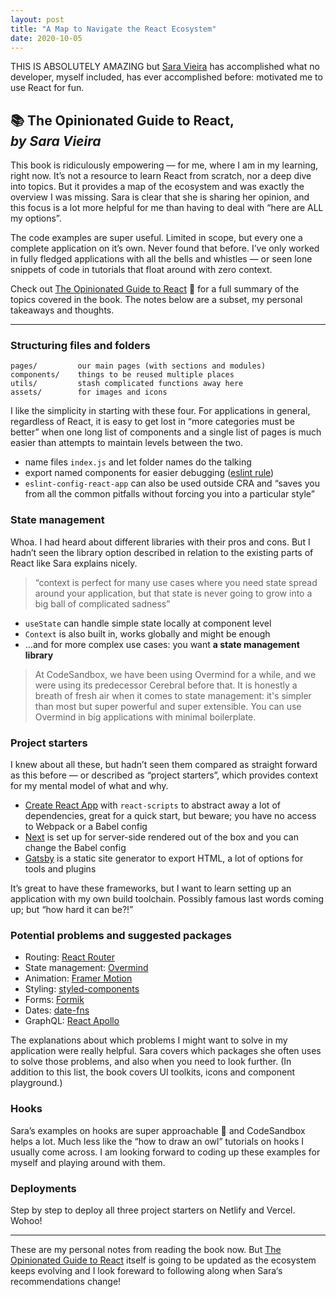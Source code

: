 ```yaml
---
layout: post
title: "A Map to Navigate the React Ecosystem"
date: 2020-10-05
---
```


THIS IS ABSOLUTELY AMAZING but [Sara Vieira](https://twitter.com/NikkitaFTW) has accomplished what no developer, myself included, has ever accomplished before: motivated me to use React for fun.

## 📚 The Opinionated Guide to React, _by&nbsp;Sara&nbsp;Vieira_

This book is ridiculously empowering — for me, where I am in my learning, right now. It’s not a resource to learn React from scratch, nor a deep dive into topics. But it provides a map of the ecosystem and was exactly the overview I was missing. Sara is clear that she is sharing her opinion, and this focus is a lot more helpful for me than having to deal with “here are ALL my options”.

The code examples are super useful. Limited in scope, but every one a complete application on it’s own. Never found that before. I’ve only worked in fully fledged applications with all the bells and whistles — or seen lone snippets of code in tutorials that float around with zero context.

Check out [The Opinionated Guide to React](https://opinionatedreact.com) 🚀 for a full summary of the topics covered in the book. The notes below are a subset, my personal takeaways and thoughts.

---

### Structuring files and folders

```
pages/         our main pages (with sections and modules)
components/    things to be reused multiple places
utils/         stash complicated functions away here
assets/        for images and icons
```

I like the simplicity in starting with these four. For applications in general, regardless of React, it is easy to get lost in “more categories must be better” when one long list of components and a single list of pages is much easier than attempts to maintain levels between the two.

- name files `index.js` and let folder names do the talking
- export named components for easier debugging ([eslint rule](https://github.com/yannickcr/eslint-plugin-react/blob/master/docs/rules/display-name.md))
- `eslint-config-react-app` can also be used outside CRA and “saves you from all the common pitfalls without forcing you into a particular style”

### State management

Whoa. I had heard about different libraries with their pros and cons. But I hadn’t seen the library option described in relation to the existing parts of React like Sara explains nicely.

> “context is perfect for many use cases where you need state spread around your application, but that state is never going to grow into a big ball of complicated sadness”

- `useState` can handle simple state locally at component level
- `Context` is also built in, works globally and might be enough
- …and for more complex use cases: you want **a state management library**

> At CodeSandbox, we have been using Overmind for a while, and we were using its predecessor Cerebral before that. It is honestly a breath of fresh air when it comes to state management: it's simpler than most but super powerful and super extensible. You can use Overmind in big applications with minimal boilerplate.

### Project starters

I knew about all these, but hadn’t seen them compared as straight forward as this before — or described as “project starters”, which provides context for my mental model of what and why.

- [Create React App](https://create-react-app.dev/) with `react-scripts` to abstract away a lot of dependencies, great for a quick start, but beware; you have no access to Webpack or a Babel config
- [Next](https://nextjs.org/) is set up for server-side rendered out of the box and you can change the Babel config
- [Gatsby](https://www.gatsbyjs.org/) is a static site generator to export HTML, a lot of options for tools and plugins

It’s great to have these frameworks, but I want to learn setting up an application with my own build toolchain. Possibly famous last words coming up; but “how hard it can be?!”

### Potential problems and suggested packages

- Routing: [React Router](https://reactrouter.com/)
- State management: [Overmind](https://www.overmindjs.org)
- Animation: [Framer Motion](https://www.framer.com/motion/)
- Styling: [styled-components](https://www.styled-components.com/)
- Forms: [Formik](https://jaredpalmer.com/formik/)
- Dates: [date-fns](https://date-fns.org/)
- GraphQL: [React Apollo](https://www.apollographql.com/docs/react/)

The explanations about which problems I might want to solve in my application were really helpful. Sara covers which packages she often uses to solve those problems, and also when you need to look further. (In addition to this list, the book covers UI toolkits, icons and component playground.)

### Hooks

Sara’s examples on hooks are super approachable 🥰 and CodeSandbox helps a lot. Much less like the “how to draw an owl” tutorials on hooks I usually come across. I am looking forward to coding up these examples for myself and playing around with them.

### Deployments

Step by step to deploy all three project starters on Netlify and Vercel. Wohoo!

---

These are my personal notes from reading the book now. But [The Opinionated Guide to React](https://opinionatedreact.com/) itself is going to be updated as the ecosystem keeps evolving and I look foreward to following along when Sara‘s recommendations change!
